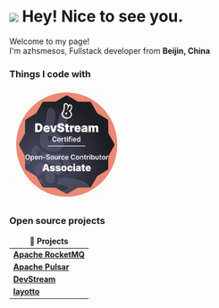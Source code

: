 <h1><img src="https://emojis.slackmojis.com/emojis/images/1531849430/4246/blob-sunglasses.gif?1531849430" width="30"/> Hey! Nice to see you.</h1>


<p>Welcome to my page! </br> I'm azhsmesos, Fullstack developer from  <b>Beijin, China</b>
<h3>Things I code with</h3>
<p>
  <img alt="DevStream " src="devstream.png" height="200" width="200">
</p>

<h3>Open source projects</h3>
<table>
  <thead align="center">
    <tr border: none;>
      <td><b>🎁 Projects</b></td>
    </tr>
  </thead>
  <tbody>
    <tr>
      <td><a href="https://github.com/apache/rocketmq"><b>Apache RocketMQ</b></a></td>
    </tr>
	  <tr>
      <td><a href="https://github.com/apache/pulsar"><b>Apache Pulsar</b></a></td>
    </tr>
    <tr>
      <td><a href="https://github.com/devstream-io/devstream"><b>DevStream</b></a></td>
    </tr>
 <tr>
      <td><a href="https://github.com/mosn/layotto"><b>layotto</b></a></td>
    </tr>
  </tbody>
</table>
